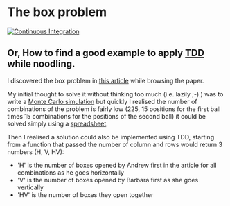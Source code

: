 # The box problem

[![Continuous Integration](https://github.com/benoitpas/box-problem/actions/workflows/main.yml/badge.svg)](https://github.com/benoitpas/box-problem/actions/workflows/main.yml)


## Or, How to find a good example to apply [TDD](https://en.wikipedia.org/wiki/Test-driven_development) while noodling.

I discovered the box problem in [this article](https://www.theguardian.com/science/2024/sep/30/can-you-solve-it-the-box-problem-that-baffled-the-boffins) while browsing the paper.

My initial thought to solve it without thinking too much (i.e. lazily ;-) ) was to write a [Monte Carlo simulation](https://en.wikipedia.org/wiki/Monte_Carlo_method) 
but quickly I realised the number of combinations of the problem is fairly low (225, 15 positions for the first ball times 15 combinations for the positions of the second ball) it could be solved simply using a [spreadsheet](spreadsheet.md).

Then I realised a solution could also be implemented using TDD, starting from a function that passed the number of column and rows would return 3 numbers (H, V, HV):

* 'H' is the number of boxes opened by Andrew first in the article for all combinations as he goes horizontally
* 'V' is the number of boxes opened by Barbara first as she goes vertically
* 'HV' is the number of boxes they open together
